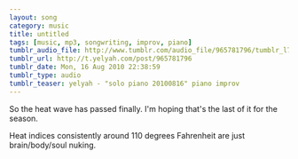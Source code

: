 ```yaml
---
layout: song
category: music
title: untitled
tags: [music, mp3, songwriting, improv, piano]
tumblr_audio_file: http://www.tumblr.com/audio_file/965781796/tumblr_l7a24zawYv1qzo4ep
tumblr_url: http://t.yelyah.com/post/965781796
tumblr_date: Mon, 16 Aug 2010 22:38:59
tumblr_type: audio
tumblr_teaser: yelyah - "solo piano 20100816" piano improv
---
```

So the heat wave has passed finally. I'm hoping that's the last of it for the season.

Heat indices consistently around 110 degrees Fahrenheit are just brain/body/soul nuking.
